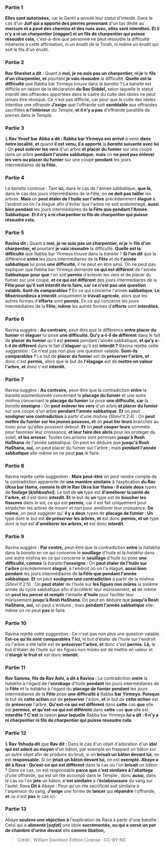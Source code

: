 
### Partie 1
<b>Elles sont autorisées,</b> car le Gentil a annulé leur statut d'interdit. Dans le cas d'un <b>Juif qui a apporté des pierres provenant</b> d'un tas dédié au <b>mercure et a pavé des chemins et des rues avec, elles sont interdites. Et il n'y a ni un charpentier [<i>naggar</i>] ni un fils de charpentier qui puisse résoudre cela,</b> c'est-à-dire que personne ne peut résoudre la difficulté inhérente à cette affirmation, ni un érudit de la Torah, ni même un érudit qui soit le fils d'un érudit.

### Partie 2
<b>Rav Sheshet a dit :</b> Quant à <b>moi, je ne suis pas un charpentier, ni je</b> le <b>fils d'un charpentier, et</b> pourtant <b>je vais résoudre</b> la difficulté. <b>Quelle est la difficulté</b> que Rabba bar Yirmeya trouve dans le <i>baraita</i> ? La <i>baraita</i> est difficile en raison de la déclaration <b>du Rav Giddel,</b> selon laquelle le statut interdit des offrandes apportées dans le cadre du culte des idoles ne peut jamais être révoqué. Ce n'est pas difficile, car pour que le culte des idoles interdise une offrande <b>J'exige</b> que l'offrande soit <b>semblable</b> aux offrandes sacrifiées <b>à l'intérieur</b> du Temple, <b>et il n'y a pas</b> d'offrande parallèle de pierres dans le Temple.

### Partie 3
§ <b>Rav Yosef bar Abba a dit : Rabba bar Yirmeya est arrivé</b> à venir <b>dans notre localité, et</b> quand <b>il est venu, il a apporté</b> la <b><i>baraita</i> suivante avec lui : </b> On <b>peut enlever les vers</b> d'un arbre <b>et placer du fumier</b> sur une coupe dans un arbre <b>pendant l'année sabbatique</b>, <b>mais</b> on <b>ne peut pas enlever les vers ou placer du fumier</b> sur une coupe <b>pendant</b> les jours intermédiaires de <b>la Fête. </b>

### Partie 4
Le <i>baraita</i> continue : Tant <b>ici,</b> dans le cas de l'année sabbatique, <b>que là,</b> dans le cas des jours intermédiaires de la Fête, on <b>ne doit pas tailler</b> les arbres. <b>Mais</b> on <b>peut étaler de l'huile sur l'arbre</b> précédemment <b>élagué</b> à l'endroit où on l'a élagué afin d'éviter que l'arbre ne soit endommagé, <b>aussi bien pendant</b> les jours intermédiaires de <b>la Fête que pendant l'Année Sabbatique</b>. <b>Et il n'y a ni charpentier ni fils de charpentier qui puisse résoudre cela.</b>

### Partie 5
<b>Ravina dit :</b> Quant à <b>moi, je ne suis pas un charpentier, ni je</b> le <b>fils d'un charpentier, et</b> pourtant <b>je vais résoudre</b> la difficulté. <b>Quelle est la difficulté</b> que Rabba bar Yirmeya trouve dans la <i>baraita</i> ? <b>Si l'on dit</b> que la différence <b>entre</b> les jours intermédiaires de la <b>Fête</b> et de <b>l'année sabbatique</b> lui pose <b>une difficulté,</b> il ne peut en être ainsi. On ne peut pas expliquer que Rabba bar Yirmeya demande <b>ce qui est différent</b> de l'année <b>Sabbatique</b> <b>pour que</b> l'on soit <b>permis</b> d'enlever les vers et de placer du fumier sur une coupe, <b>et ce qui est différent</b> des jours intermédiaires de la <b>Fête pour qu'il soit <b>interdit</b> de le faire, car ce n'est pas une question valable. <b>Sont-ils</b> comparables ? </b> En ce qui concerne l'année <b>sabbatique</b>, <b>Le Miséricordieux a interdit</b> uniquement le <b>travail agricole,</b> alors que les autres formes d'<b>efforts</b> sont <b>permis.</b> En ce qui concerne les jours intermédiaires de la <b>Fête, même</b> les autres formes d'<b>efforts</b> sont <b>interdites.</b>

### Partie 6
Ravina suggère : <b>Au contraire,</b> peut-être que la différence <b>entre placer du fumier</b> et <b>élaguer</b> lui pose <b>une difficulté. Qu'y a-t-il de différent</b> dans le fait de <b>placer du fumier</b> qu'il est <b>permis</b> pendant l'année sabbatique, <b>et qu'y a-t-il de différent</b> dans le fait d'<b>élaguer</b> qu'il est <b>interdit ?</b> Ravina rejette cette suggestion : Ce n'est pas non plus une question valable. <b>Sont-ils</b> <b>comparables ?</b> Le but de <b>placer du fumier</b> est de <b>préserver l'arbre, et</b> donc c'est <b>permis,</b> alors que le but de <b>l'élagage</b> est de <b>mettre en valeur l'arbre, et</b> donc c'est <b>interdit.</b>

### Partie 7
Ravina suggère : <b>Au contraire,</b> peut-être que la contradiction <b>entre</b> la <i>baraita</i> susmentionnée concernant le <b>placage du fumier</b> et une autre mishna concernant le <b>placage du fumier</b> lui pose <b>une difficulté, car</b> la <i>baraita</i> <b>enseigne : </b> On <b>peut enlever les vers</b> d'un arbre <b>et placer du fumier</b> sur une coupe d'un arbre <b>pendant l'année sabbatique</b>. <b>Et</b> on peut <b>souligner une contradiction</b> à partir d'une mishna (<i>Shevi'it</i> 2:4) : On <b>peut mettre du fumier sur les jeunes pousses, et</b> on <b>peut lier leurs</b> branches au tronc pour qu'elles poussent debout. <b>Et</b> on <b>peut couper leurs</b> sommets pour favoriser leur croissance, <b>et leur faire des abris</b> pour les protéger du soleil, <b>et les arroser.</b> Toutes ces actions sont permises <b>jusqu'à Rosh HaShana</b> de l'année sabbatique. On peut en déduire que <b>jusqu'à Rosh HaShana, oui,</b> on peut placer du fumier sur l'arbre ; mais <b>pendant l'année sabbatique</b> elle-même on ne peut <b>pas</b> le faire.

### Partie 8
Ravina rejette cette suggestion : <b>Mais peut-être</b> on peut rendre compte de la contradiction apparente de <b>une manière similaire</b> à l'explication <b>du Rav Ukva bar Ḥama, comme le dit le Rav Ukva bar Ḥama : Il existe deux</b> types de <b>foulage [<i>kishkushei</i>].</b> Le but de <b>un</b> type est <b>d'améliorer la santé de l'arbre</b>, <b>et</b> il est donc <b>interdit. Et</b> le but de <b>un</b> type est de <b>boucher les fissures</b> dans le sol, ce qui est <b>permis,</b> car il est fait uniquement pour empêcher les arbres de mourir et non pour améliorer leur croissance. <b>De même,</b> on peut suggérer qu' <b>il y a deux</b> types de <b>placage de fumier : Un</b> type dont le but est <b>de préserver les arbres, et</b> est donc <b>permis, et un</b> type dont le but est <b>d'améliorer les arbres, et</b> est donc <b>interdit.</b>

### Partie 9
Ravina suggère : <b>Par contre,</b> peut-être que la contradiction <b>entre</b> la <i>halakha</i> dans la <i>baraita</i> en ce qui concerne le <b>souillage</b> d'huile et la <i>halakha</i> dans une autre mishna en ce qui concerne le <b>souillage</b> d'huile lui pose <b>une difficulté, comme</b> la <i>baraita</i> <b>l'enseigne : </b> On <b>peut étaler de l'huile sur l'arbre</b> précédemment <b>élagué</b>, à l'endroit où on l'a élagué, <b>aussi bien pendant</b> les jours intermédiaires de <b>la Fête que pendant l'année sabbatique</b>. <b>Et</b> on peut <b>souligner une contradiction</b> à partir de la mishna (<i>Shevi'it</i> 2:5) : On <b>peut étaler</b> de l'huile sur <b>les figues non mûres</b> la sixième année du cycle sabbatique afin d'accélérer leur mûrissement, <b>et</b> de même on <b>peut les percer</b> <b>et remplir</b> l'entaille <b>d'huile</b> pour faciliter leur mûrissement <b>jusqu'à Rosh HaShana. </b> On peut en déduire que <b>jusqu'à Rosh HaShana, oui,</b> on peut s'enduire ; mais <b>pendant l'année sabbatique</b> elle-même on ne peut <b>pas</b> le faire.

### Partie 10
Ravina rejette cette suggestion : Ce n'est pas non plus une question valable. <b>Est-ce qu'ils sont</b> <b>comparables ? Ici,</b> le but d'étaler de l'huile sur l'endroit où l'arbre a été taillé est de <b>préserver l'arbre, et</b> donc c'est <b>permis. Là,</b> le but d'étaler de l'huile sur les figues non mûres est de mettre en valeur et d'<b>élargir le fruit et</b> est donc <b>interdit.</b>

### Partie 11
<b>Rav Samma, fils de Rav Ashi, a dit à Ravina : </b> La contradiction <b>entre</b> la <i>halakha</i> à l'égard de l'<b>enrobage</b> d'huile <b>pendant</b> les jours intermédiaires de la <b>Fête</b> et la <i>halakha</i> à l'égard du <b>placage de fumier pendant</b> les jours intermédiaires de la <b>Fête</b> pose <b>une difficulté à</b> Rabba <b>bar Yirmeya. Puisque</b> le but de <b>cette action</b> est de <b>préserver</b> l'arbre, <b>et</b> le but de <b>cette action</b> est de <b>préserver</b> l'arbre, <b>Qu'est-ce qui est différent</b> dans <b>cette</b> cas <b>que</b> elle est <b>permise, et qu'est-ce qui est différent</b> dans <b>cette</b> cas <b>que</b> elle est <b>interdite ? C'est</b> la raison <b>pour laquelle</b> Rabba bar Yirmeya <b>lui a dit : Il n'y a ni charpentier ni fils de charpentier qui puisse résoudre cela.</b>

### Partie 12
§ <b>Rav Yehuda dit</b> que <b>Rav dit :</b> Dans le cas d'un objet d'adoration d'un <b>idol qui est adoré au moyen</b> d'un bâton,</b> par exemple en frappant un bâton sur un autre objet afin de produire du bruit, si on <b>brisait un bâton devant lui,</b> on est <b>responsable.</b> Si on <b>jetait un bâton devant lui,</b> on est <b>exempté. Abaye a dit à Rava : Qu'est-ce qui est différent</b> dans le cas où l'on <b>brisait</b> un bâton ? Dans ce cas, on est responsable <b>parce que c'est similaire à l'abattage</b> d'une offrande, qui est un rite accompli dans le Temple ; donc <b>aussi,</b> dans le cas où l'on <b>jete</b> un bâton, <b>c'est similaire</b> à l'<b>éclaboussure</b> du sang sur l'autel. Rava <b>Dit à</b> Abaye : Pour qu'un rite sacrificiel soit similaire à l'aspersion du sang, <b>J'exige</b> une forme de <b>lancer</b> qui <b>répandre</b> l'offrande, <b>et</b> ce n'est <b>pas</b> le cas ici.

### Partie 13
Abaye <b>souleve une objection à</b> l'explication de Rava à partir d'une <i>baraïta</i> : Celui qui a <b>alimenté [<i>safat</i>]</b> une idole <b>excrémentée, ou qui a versé un pot de chambre d'urine devant</b> elle <b>comme libation,</b>.

>Crédit : William Davidson Edition
>License : CC-BY-NC